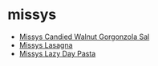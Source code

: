 # missys

 * [Missys Candied Walnut Gorgonzola Sal](../index/m/missys-candied-walnut-gorgonzola-sal.json)
 * [Missys Lasagna](../index/m/missys-lasagna.json)
 * [Missys Lazy Day Pasta](../index/m/missys-lazy-day-pasta.json)
